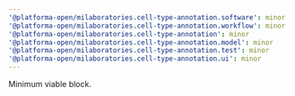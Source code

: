 ```yaml
---
'@platforma-open/milaboratories.cell-type-annotation.software': minor
'@platforma-open/milaboratories.cell-type-annotation.workflow': minor
'@platforma-open/milaboratories.cell-type-annotation': minor
'@platforma-open/milaboratories.cell-type-annotation.model': minor
'@platforma-open/milaboratories.cell-type-annotation.test': minor
'@platforma-open/milaboratories.cell-type-annotation.ui': minor
---
```


Minimum viable block.
